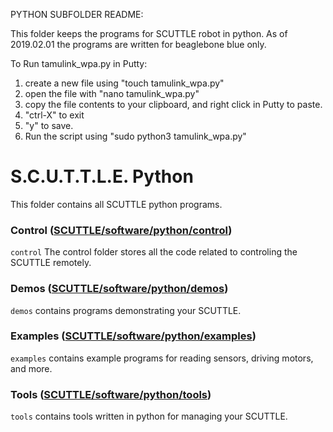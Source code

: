 PYTHON SUBFOLDER README:

This folder keeps the programs for SCUTTLE robot in python.
As of 2019.02.01 the programs are written for beaglebone blue only.

To Run tamulink_wpa.py in Putty:
1) create a new file using "touch tamulink_wpa.py"
2) open the file with "nano tamulink_wpa.py"
3) copy the file contents to your clipboard, and right click in Putty to paste.
4) "ctrl-X" to exit
5) "y" to save.
6) Run the script using "sudo python3 tamulink_wpa.py"








# S.C.U.T.T.L.E. Python
This folder contains all SCUTTLE python programs.

### Control ([SCUTTLE/software/python/control](https://github.com/MXET/SCUTTLE/tree/master/software/python/control))

```control``` The control folder stores all the code related to controling the SCUTTLE remotely.

### Demos ([SCUTTLE/software/python/demos](https://github.com/MXET/SCUTTLE/tree/software/python/demos))

```demos``` contains programs demonstrating your SCUTTLE.

### Examples ([SCUTTLE/software/python/examples](https://github.com/MXET/SCUTTLE/tree/software/python/examples))

```examples``` contains example programs for reading sensors, driving motors, and more.

### Tools ([SCUTTLE/software/python/tools](https://github.com/MXET/SCUTTLE/tree/master/software/python/tools))

```tools``` contains tools written in python for managing your SCUTTLE.
